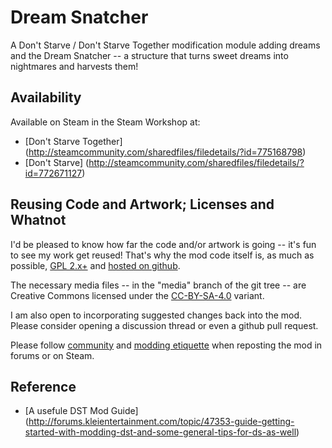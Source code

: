 # Dream Snatcher

A Don't Starve / Don't Starve Together modification module adding dreams
and the Dream Snatcher -- a structure that turns sweet dreams into nightmares
and harvests them!

## Availability

Available on Steam in the Steam Workshop at:
- [Don't Starve Together] (http://steamcommunity.com/sharedfiles/filedetails/?id=775168798)
- [Don't Starve] (http://steamcommunity.com/sharedfiles/filedetails/?id=772671127)

## Reusing Code and Artwork; Licenses and Whatnot

I'd be pleased to know how far the code and/or artwork is going -- it's fun to see my work get reused! That's why the mod code itself is, as much as possible, [GPL 2.x+](https://www.gnu.org/licenses/gpl-faq.html#GPLPluginsInNF) and [hosted on github](https://github.com/larva/ds-dreams-mod).

The necessary media files -- in the "media" branch of the git tree -- are Creative Commons licensed under the [CC-BY-SA-4.0](https://creativecommons.org/licenses/by-sa/4.0/legalcode) variant.

I am also open to incorporating suggested changes back into the mod. Please consider opening a discussion thread or even a github pull request.

Please follow [community](http://forums.kleientertainment.com/topic/1031-community-standards-policy-and-etiquette/) and [modding etiquette](http://forums.kleientertainment.com/topic/26966-modding-etiquette-general-guidelines/) when reposting the mod in forums or on Steam.

## Reference

- [A usefule DST Mod Guide] (http://forums.kleientertainment.com/topic/47353-guide-getting-started-with-modding-dst-and-some-general-tips-for-ds-as-well)
